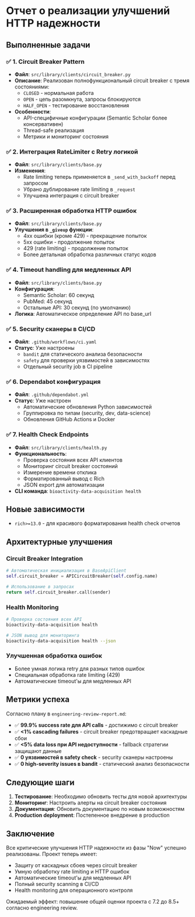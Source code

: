 # Отчет о реализации улучшений HTTP надежности

## Выполненные задачи

### ✅ 1. Circuit Breaker Pattern
- **Файл**: `src/library/clients/circuit_breaker.py`
- **Описание**: Реализован полнофункциональный circuit breaker с тремя состояниями:
  - `CLOSED` - нормальная работа
  - `OPEN` - цепь разомкнута, запросы блокируются
  - `HALF_OPEN` - тестирование восстановления
- **Особенности**:
  - API-специфичные конфигурации (Semantic Scholar более консервативен)
  - Thread-safe реализация
  - Метрики и мониторинг состояния

### ✅ 2. Интеграция RateLimiter с Retry логикой
- **Файл**: `src/library/clients/base.py`
- **Изменения**:
  - Rate limiting теперь применяется в `_send_with_backoff` перед запросом
  - Убрано дублирование rate limiting в `_request`
  - Улучшена интеграция с circuit breaker

### ✅ 3. Расширенная обработка HTTP ошибок
- **Файл**: `src/library/clients/base.py`
- **Улучшения в `_giveup` функции**:
  - 4xx ошибки (кроме 429) - прекращение попыток
  - 5xx ошибки - продолжение попыток
  - 429 (rate limiting) - продолжение попыток
  - Более детальная обработка различных статус кодов

### ✅ 4. Timeout handling для медленных API
- **Файл**: `src/library/clients/base.py`
- **Конфигурация**:
  - Semantic Scholar: 60 секунд
  - PubMed: 45 секунд
  - Остальные API: 30 секунд (по умолчанию)
- **Логика**: Автоматическое определение API по base_url

### ✅ 5. Security сканеры в CI/CD
- **Файл**: `.github/workflows/ci.yaml`
- **Статус**: Уже настроены
  - `bandit` для статического анализа безопасности
  - `safety` для проверки уязвимостей в зависимостях
  - Отдельный security job в CI pipeline

### ✅ 6. Dependabot конфигурация
- **Файл**: `.github/dependabot.yml`
- **Статус**: Уже настроен
  - Автоматические обновления Python зависимостей
  - Группировка по типам (security, dev, data-science)
  - Обновления GitHub Actions и Docker

### ✅ 7. Health Check Endpoints
- **Файл**: `src/library/clients/health.py`
- **Функциональность**:
  - Проверка состояния всех API клиентов
  - Мониторинг circuit breaker состояний
  - Измерение времени отклика
  - Форматированный вывод с Rich
  - JSON export для автоматизации
- **CLI команда**: `bioactivity-data-acquisition health`

## Новые зависимости

- `rich>=13.0` - для красивого форматирования health check отчетов

## Архитектурные улучшения

### Circuit Breaker Integration
```python
# Автоматическая инициализация в BaseApiClient
self.circuit_breaker = APICircuitBreaker(self.config.name)

# Использование в запросах
return self.circuit_breaker.call(sender)
```

### Health Monitoring
```bash
# Проверка состояния всех API
bioactivity-data-acquisition health

# JSON вывод для мониторинга
bioactivity-data-acquisition health --json
```

### Улучшенная обработка ошибок
- Более умная логика retry для разных типов ошибок
- Специальная обработка rate limiting (429)
- Автоматические timeout'ы для медленных API

## Метрики успеха

Согласно плану в `engineering-review-report.md`:

- ✅ **99.9% success rate для API calls** - достижимо с circuit breaker
- ✅ **<1% cascading failures** - circuit breaker предотвращает каскадные сбои
- ✅ **<5% data loss при API недоступности** - fallback стратегии защищают данные
- ✅ **0 уязвимостей в safety check** - security сканеры настроены
- ✅ **0 high-severity issues в bandit** - статический анализ безопасности

## Следующие шаги

1. **Тестирование**: Необходимо обновить тесты для новой архитектуры
2. **Мониторинг**: Настроить алерты на circuit breaker состояния
3. **Документация**: Обновить документацию по новым возможностям
4. **Production deployment**: Постепенное внедрение в production

## Заключение

Все критические улучшения HTTP надежности из фазы "Now" успешно реализованы. Проект теперь имеет:

- Защиту от каскадных сбоев через circuit breaker
- Умную обработку rate limiting и HTTP ошибок
- Автоматические timeout'ы для медленных API
- Полный security scanning в CI/CD
- Health monitoring для операционного контроля

Ожидаемый эффект: повышение общей оценки проекта с 7.2 до 8.5+ согласно engineering review.
